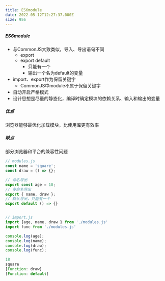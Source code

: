 ```yaml
---
title: ES6module
date: 2022-05-12T12:27:37.000Z
size: 956
---
```



##### ES6module

- 与CommonJS大致类似，导入、导出语句不同
  - export
  - export default
    - 只能有一个
    - 输出一个名为default的变量
- import、export作为保留关键字
  - CommonJS中module不属于保留关键字
- 自动开启严格模式
- 设计思想是尽量的静态化，编译时确定模块的依赖关系、输入和输出的变量

##### 优点

浏览器能够最优化加载模块，比使用库更有效率

##### 缺点

部分浏览器和平台的兼容性问题

```javascript
// modules.js
const name = 'square';
const draw = () => {};

// 命名导出
export const age = 18;
// 多命名导出
export { name, draw };
// 默认导出，只能有一个
export default () => {}


// import.js
import {age, name, draw } from './modules.js'
import func from './modules.js'

console.log(age);
console.log(name);
console.log(draw);
console.log(func);

18
square
[Function: draw]
[Function: default]
```

